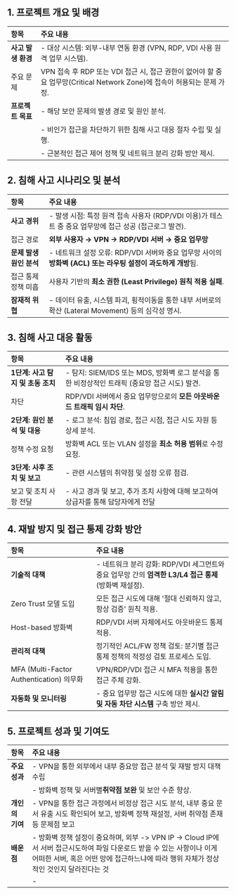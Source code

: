## 1. 프로젝트 개요 및 배경

| 항목 | 주요 내용 |
| :--- | :--- |
| **사고 발생 환경** | - 대상 시스템: 외부-내부 연동 환경 (VPN, RDP, VDI 사용 원격 업무 시스템). |
| 주요 문제 | VPN 접속 후 RDP 또는 VDI 접근 시, 접근 권한이 없어야 할 중요 업무망(Critical Network Zone)에 접속이 허용되는 문제 가정. |
| **프로젝트 목표** | - 해당 보안 문제의 발생 경로 및 원인 분석. |
| | - 비인가 접근을 차단하기 위한 침해 사고 대응 절차 수립 및 실행. |
| | - 근본적인 접근 제어 정책 및 네트워크 분리 강화 방안 제시. |


## 2. 침해 사고 시나리오 및 분석
| 항목 | 주요 내용 |
| :--- | :--- |
| **사고 경위** | - 발생 시점: 특정 원격 접속 사용자 (RDP/VDI 이용)가 테스트 중 중요 업무망에 접근 성공 (접근로그 발견). |
| 접근 경로 | **외부 사용자 → VPN → RDP/VDI 서버 → 중요 업무망** |
| **문제 발생 원인 분석** | - 네트워크 설정 오류: RDP/VDI 서버와 중요 업무망 사이의 **방화벽 (ACL) 또는 라우팅 설정이 과도하게 개방**됨. |
| 접근 통제 정책 미흡 | 사용자 기반의 **최소 권한 (Least Privilege) 원칙 적용 실패**. |
| **잠재적 위협** | - 데이터 유출, 시스템 파괴, 횡적이동을 통한 내부 서버로의 확산 (Lateral Movement) 등의 심각성 명시. |

## 3. 침해 사고 대응 활동
| 항목 | 주요 내용 |
| :--- | :--- |
| **1단계: 사고 탐지 및 초동 조치** | - 탐지: SIEM/IDS 또는 MDS, 방화벽 로그 분석을 통한 비정상적인 트래픽 (중요망 접근 시도) 발견. |
| 차단 |  RDP/VDI 서버에서 중요 업무망으로의 **모든 아웃바운드 트래픽 임시 차단**. |
| **2단계: 원인 분석 및 대응** | - 로그 분석: 침입 경로, 접근 시점, 접근 시도 자원 등 상세 분석. |
| 정책 수정 요청| 방화벽 ACL 또는 VLAN 설정을 **최소 허용 범위**로 수정 요청. |
| **3단계: 사후 조치 및 보고** | - 관련 시스템의 취약점 및 설정 오류 점검. |
| 보고 및 조치 사항 전달 | - 사고 경과 및 보고, 추가 조치 사항에 대해 보고하여 상급자를 통해 담당자에게 전달 |


## 4. 재발 방지 및 접근 통제 강화 방안

| 항목 | 주요 내용 |
| :--- | :--- |
| **기술적 대책** | - 네트워크 분리 강화: RDP/VDI 세그먼트와 중요 업무망 간의 **엄격한 L3/L4 접근 통제** (방화벽 재설정). |
| Zero Trust 모델 도입 | 모든 접근 시도에 대해 '절대 신뢰하지 않고, 항상 검증' 원칙 적용. |
| Host-based 방화벽 |  RDP/VDI 서버 자체에서도 아웃바운드 통제 적용. |
| **관리적 대책** | 정기적인 ACL/FW 정책 검토: 분기별 접근 통제 정책의 적정성 검토 프로세스 도입. |
| MFA (Multi-Factor Authentication) 의무화 | VPN/RDP/VDI 접근 시 MFA 적용을 통한 접근 주체 강화. |
| **자동화 및 모니터링** | - 중요 업무망 접근 시도에 대한 **실시간 알림 및 자동 차단 시스템** 구축 방안 제시. |

## 5. 프로젝트 성과 및 기여도
| 항목 | 주요 내용 |
| :--- | :--- |
| **주요 성과** | - VPN을 통한 외부에서 내부 중요망 접근 분석 및 재발 방지 대책 수립|
| | - 방화벽 정책 및 서버별**취약점 보완** 및 보안 수준 향상. |
| **개인의 기여** | - VPN을 통한 접근 과정에서 비정상 접근 시도 분석, 내부 중요 문서 유출 시도 확인되어 보고, 방화벽 정책 재설정,  서버 취약점 존재 등 문제점 보고 |
| **배운 점** | - 방화벽 정책 설정이 중요하며, 외부 -> VPN IP ->  Cloud IP에서 서버 접근시도하여 파일 다운로드 받을 수 있는 사항이나 이게 어떠한 서버, 혹은 어떤 망에 접근하느냐에 따라 행위 자체가 정상적인 것인지 달라진다는 것|
|  | - |
